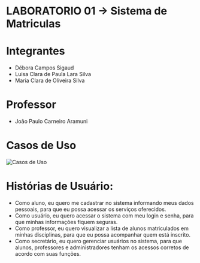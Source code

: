 # LABORATORIO 01 -> Sistema de Matriculas

# Integrantes
- Débora Campos Sigaud
- Luisa Clara de Paula Lara Silva
- Maria Clara de Oliveira Silva

# Professor
- João Paulo Carneiro Aramuni

# Casos de Uso
<div>
  <img src="https://github.com/maraclaras/Sistema_de_Matriculas/blob/main/Documentação/Sistema%20de%20Matrículas.jpg" alt="Casos de Uso">
</div>


# Histórias de Usuário:
- Como aluno, eu quero me cadastrar no sistema informando meus dados pessoais, para que eu possa acessar os serviços oferecidos.
- Como usuário, eu quero acessar o sistema com meu login e senha, para que minhas informações fiquem seguras.
- Como professor, eu quero visualizar a lista de alunos matriculados em minhas disciplinas, para que eu possa acompanhar quem está inscrito.
- Como secretário, eu quero gerenciar usuários no sistema, para que alunos, professores e administradores tenham os acessos corretos de acordo com suas funções.
